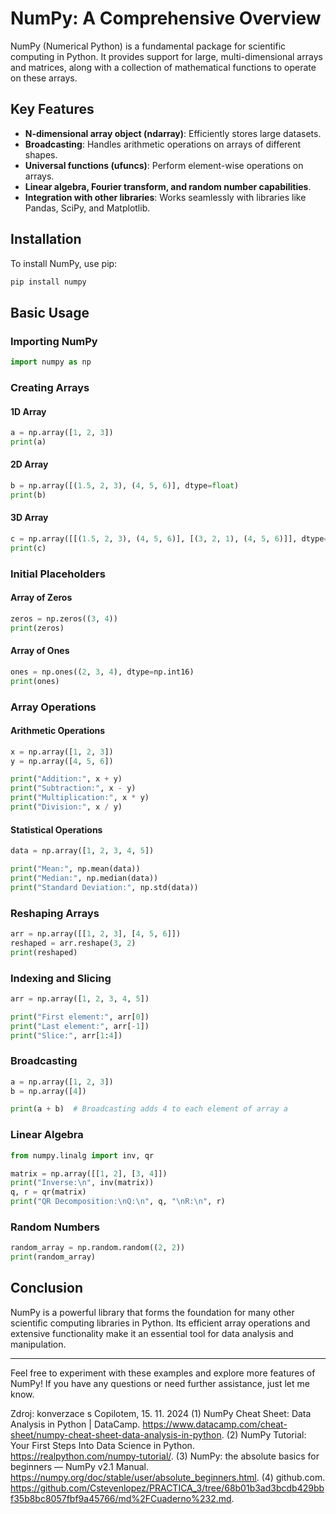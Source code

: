 # NumPy: A Comprehensive Overview

NumPy (Numerical Python) is a fundamental package for scientific computing in Python. It provides support for large, multi-dimensional arrays and matrices, along with a collection of mathematical functions to operate on these arrays.

## Key Features

- **N-dimensional array object (ndarray)**: Efficiently stores large datasets.
- **Broadcasting**: Handles arithmetic operations on arrays of different shapes.
- **Universal functions (ufuncs)**: Perform element-wise operations on arrays.
- **Linear algebra, Fourier transform, and random number capabilities**.
- **Integration with other libraries**: Works seamlessly with libraries like Pandas, SciPy, and Matplotlib.

## Installation

To install NumPy, use pip:

```bash
pip install numpy
```

## Basic Usage

### Importing NumPy

```python
import numpy as np
```

### Creating Arrays

#### 1D Array

```python
a = np.array([1, 2, 3])
print(a)
```

#### 2D Array

```python
b = np.array([(1.5, 2, 3), (4, 5, 6)], dtype=float)
print(b)
```

#### 3D Array

```python
c = np.array([[(1.5, 2, 3), (4, 5, 6)], [(3, 2, 1), (4, 5, 6)]], dtype=float)
print(c)
```

### Initial Placeholders

#### Array of Zeros

```python
zeros = np.zeros((3, 4))
print(zeros)
```

#### Array of Ones

```python
ones = np.ones((2, 3, 4), dtype=np.int16)
print(ones)
```

### Array Operations

#### Arithmetic Operations

```python
x = np.array([1, 2, 3])
y = np.array([4, 5, 6])

print("Addition:", x + y)
print("Subtraction:", x - y)
print("Multiplication:", x * y)
print("Division:", x / y)
```

#### Statistical Operations

```python
data = np.array([1, 2, 3, 4, 5])

print("Mean:", np.mean(data))
print("Median:", np.median(data))
print("Standard Deviation:", np.std(data))
```

### Reshaping Arrays

```python
arr = np.array([[1, 2, 3], [4, 5, 6]])
reshaped = arr.reshape(3, 2)
print(reshaped)
```

### Indexing and Slicing

```python
arr = np.array([1, 2, 3, 4, 5])

print("First element:", arr[0])
print("Last element:", arr[-1])
print("Slice:", arr[1:4])
```

### Broadcasting

```python
a = np.array([1, 2, 3])
b = np.array([4])

print(a + b)  # Broadcasting adds 4 to each element of array a
```

### Linear Algebra

```python
from numpy.linalg import inv, qr

matrix = np.array([[1, 2], [3, 4]])
print("Inverse:\n", inv(matrix))
q, r = qr(matrix)
print("QR Decomposition:\nQ:\n", q, "\nR:\n", r)
```

### Random Numbers

```python
random_array = np.random.random((2, 2))
print(random_array)
```

## Conclusion

NumPy is a powerful library that forms the foundation for many other scientific computing libraries in Python. Its efficient array operations and extensive functionality make it an essential tool for data analysis and manipulation.

---

Feel free to experiment with these examples and explore more features of NumPy! If you have any questions or need further assistance, just let me know.

Zdroj: konverzace s Copilotem, 15. 11. 2024
(1) NumPy Cheat Sheet: Data Analysis in Python | DataCamp. <https://www.datacamp.com/cheat-sheet/numpy-cheat-sheet-data-analysis-in-python>.
(2) NumPy Tutorial: Your First Steps Into Data Science in Python. <https://realpython.com/numpy-tutorial/>.
(3) NumPy: the absolute basics for beginners — NumPy v2.1 Manual. <https://numpy.org/doc/stable/user/absolute_beginners.html>.
(4) github.com. <https://github.com/Cstevenlopez/PRACTICA_3/tree/68b01b3ad3bcdb429bbf35b8bc8057fbf9a45766/md%2FCuaderno%232.md>.
